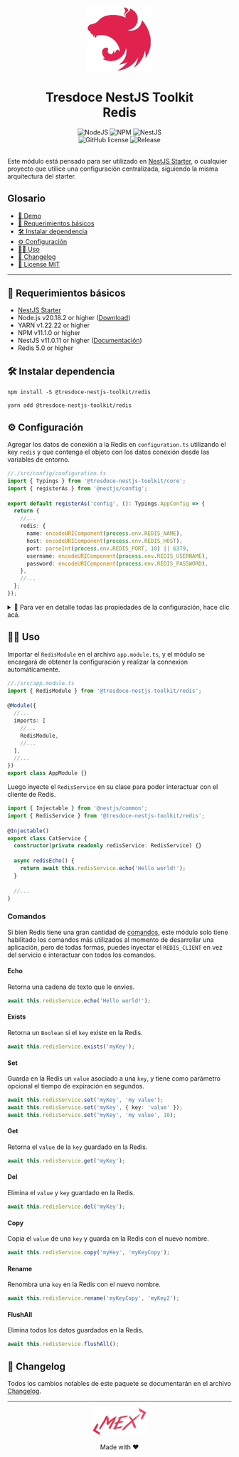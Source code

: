 <div align="center">
    <img alt="nestjs-logo" width="150" height="auto" src="https://raw.githubusercontent.com/tresdoce/tresdoce-nestjs-toolkit/master/.readme-static/iso-nestjs.svg" />
    <h1>Tresdoce NestJS Toolkit<br/>Redis</h1>
</div>

<div align="center">
    <img src="https://img.shields.io/static/v1.svg?style=flat&label=NodeJS&message=v20.18.2&labelColor=339933&color=757575&logoColor=FFFFFF&logo=Node.js" alt="NodeJS"/>
    <img src="https://img.shields.io/static/v1.svg?style=flat&label=NPM&message=v11.1.0&labelColor=CB3837&logoColor=FFFFFF&color=757575&logo=npm" alt="NPM"/>
    <img src="https://img.shields.io/static/v1.svg?style=flat&label=NestJS&message=v11.0.11&labelColor=E0234E&logoColor=FFFFFF&color=757575&logo=Nestjs" alt="NestJS"/><br/>
    <img src="https://img.shields.io/github/license/tresdoce/tresdoce-nestjs-toolkit?style=flat" alt="GitHub license" >
    <img alt="Release" src="https://img.shields.io/npm/v/@tresdoce-nestjs-toolkit/redis.svg">
    <br/>
</div>
<br/>

Este módulo está pensado para ser utilizado en [NestJS Starter](https://github.com/rudemex/nestjs-starter), o cualquier
proyecto que utilice una configuración centralizada, siguiendo la misma arquitectura del starter.

## Glosario

- [🥳 Demo](https://nestjs-starter.tresdoce.com.ar/v1/docs)
- [📝 Requerimientos básicos](#basic-requirements)
- [🛠️ Instalar dependencia](#install-dependencies)
- [⚙️ Configuración](#configurations)
- [👨‍💻 Uso](#use)
- [📄 Changelog](./CHANGELOG.md)
- [📜 License MIT](./license.md)

---

<a name="basic-requirements"></a>

## 📝 Requerimientos básicos

- [NestJS Starter](https://github.com/rudemex/nestjs-starter)
- Node.js v20.18.2 or higher ([Download](https://nodejs.org/es/download/))
- YARN v1.22.22 or higher
- NPM v11.1.0 or higher
- NestJS v11.0.11 or higher ([Documentación](https://nestjs.com/))
- Redis 5.0 or higher

<a name="install-dependencies"></a>

## 🛠️ Instalar dependencia

```
npm install -S @tresdoce-nestjs-toolkit/redis
```

```
yarn add @tresdoce-nestjs-toolkit/redis
```

<a name="configurations"></a>

## ⚙️ Configuración

Agregar los datos de conexión a la Redis en `configuration.ts` utilizando el key `redis` y que contenga el
objeto con los datos conexión desde las variables de entorno.

```typescript
//./src/config/configuration.ts
import { Typings } from '@tresdoce-nestjs-toolkit/core';
import { registerAs } from '@nestjs/config';

export default registerAs('config', (): Typings.AppConfig => {
  return {
    //...
    redis: {
      name: encodeURIComponent(process.env.REDIS_NAME),
      host: encodeURIComponent(process.env.REDIS_HOST),
      port: parseInt(process.env.REDIS_PORT, 10) || 6379,
      username: encodeURIComponent(process.env.REDIS_USERNAME),
      password: encodeURIComponent(process.env.REDIS_PASSWORD),
    },
    //...
  };
});
```

<details>
<summary>💬 Para ver en detalle todas las propiedades de la configuración, hace clic acá.</summary>

`name`: Es el nombre de la Redis.

- Type: `String`
- Required: `false`

`protocol`: Es el protocolo de conexión de la Redis.

- Type: `String`
- Required: `false`
- Default: `redis`
- Values: `redis | rediss`

`host`: Es el servidor para conectarse a la Redis.

- Type: `String`
- Required: `true`
- Values: `localhost | 127.0.0.1 | <host>`

`port`: Es el puerto para conectarse a la Redis.

- Type: `Number`
- Required: `true`
- Default: `6379`

`username`: Es el nombre de usuario para conectarse a la Redis.

- Type: `String`
- Required: `false`
- Default: `default`

`password`: Es la contraseña de usuario para conectarse a la Redis.

- Type: `String`
- Required: `false`

`database`: Es la base de datos de la Redis.

- Type: `number`
- Required: `false`
- Default: `0`

Para más información sobre los parámetros de conexión, puedes consultar en
el [Client Configuration](https://github.com/redis/node-redis/blob/master/docs/client-configuration.md) de Redis.

</details>

<a name="use"></a>

## 👨‍💻 Uso

Importar el `RedisModule` en el archivo `app.module.ts`, y el módulo se encargará de obtener la configuración
y realizar la connexion automáticamente.

```typescript
//./src/app.module.ts
import { RedisModule } from '@tresdoce-nestjs-toolkit/redis';

@Module({
  //...
  imports: [
    //...
    RedisModule,
    //...
  ],
  //...
})
export class AppModule {}
```

Luego inyecte el `RedisService` en su clase para poder interactuar con el cliente de Redis.

```typescript
import { Injectable } from '@nestjs/common';
import { RedisService } from '@tresdoce-nestjs-toolkit/redis';

@Injectable()
export class CatService {
  constructor(private readonly redisService: RedisService) {}

  async redisEcho() {
    return await this.redisService.echo('Hello world!');
  }

  //...
}
```

### Comandos

Si bien Redis tiene una gran cantidad de [comandos](https://redis.io/commands/), este módulo solo tiene habilitado los
comandos más utilizados al momento de desarrollar una aplicación, pero de todas formas, puedes inyectar
el `REDIS_CLIENT`
en vez del servicio e interactuar con todos los comandos.

#### Echo

Retorna una cadena de texto que le envies.

```typescript
await this.redisService.echo('Hello world!');
```

#### Exists

Retorna un `Boolean` si el `key` existe en la Redis.

```typescript
await this.redisService.exists('myKey');
```

#### Set

Guarda en la Redis un `value` asociado a una `key`, y tiene como parámetro opcional el tiempo de expiración en segundos.

```typescript
await this.redisService.set('myKey', 'my value');
await this.redisService.set('myKey', { key: 'value' });
await this.redisService.set('myKey', 'my value', 10);
```

#### Get

Retorna el `value` de la `key` guardado en la Redis.

```typescript
await this.redisService.get('myKey');
```

#### Del

Elimina el `value` y `key` guardado en la Redis.

```typescript
await this.redisService.del('myKey');
```

#### Copy

Copia el `value` de una `key` y guarda en la Redis con el nuevo nombre.

```typescript
await this.redisService.copy('myKey', 'myKeyCopy');
```

#### Rename

Renombra una `key` en la Redis con el nuevo nombre.

```typescript
await this.redisService.rename('myKeyCopy', 'myKey2');
```

#### FlushAll

Elimina todos los datos guardados en la Redis.

```typescript
await this.redisService.flushAll();
```

## 📄 Changelog

Todos los cambios notables de este paquete se documentarán en el archivo [Changelog](./CHANGELOG.md).

---

<div align="center">
    <a href="mailto:mdelgado@tresdoce.com.ar" target="_blank" alt="Send an email">
        <img src="https://raw.githubusercontent.com/tresdoce/tresdoce-nestjs-toolkit/ab924d5bdd9a9b9acb3ca5721d4ce977c6b7f680/.readme-static/logo-mex-red.svg" width="120" alt="Logo - Mex" />
    </a><br/>
    <p>Made with ❤</p>
</div>
